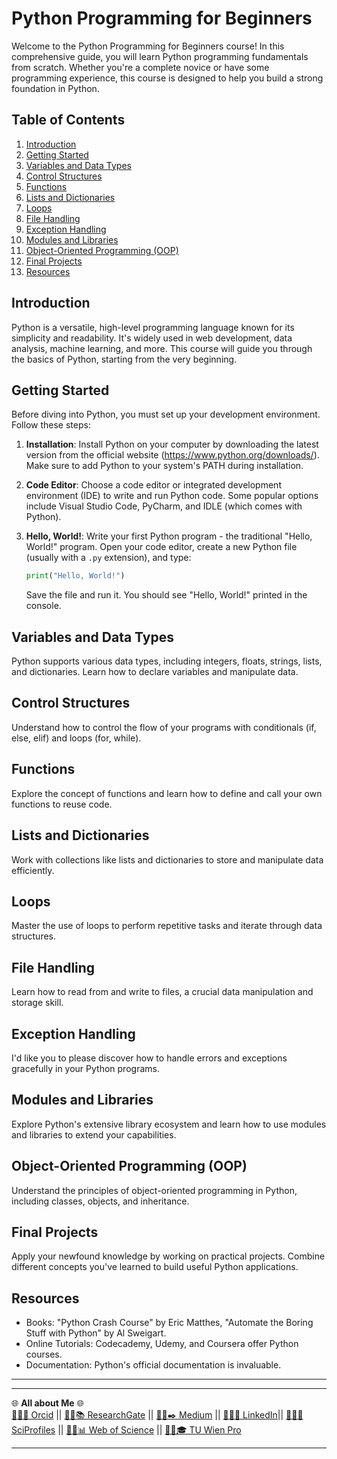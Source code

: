 # Python Programming for Beginners

Welcome to the Python Programming for Beginners course! In this comprehensive guide, you will learn Python programming fundamentals from scratch. Whether you're a complete novice or have some programming experience, this course is designed to help you build a strong foundation in Python.

## Table of Contents

1. [Introduction](#introduction)
2. [Getting Started](#getting-started)
3. [Variables and Data Types](#variables-and-data-types)
4. [Control Structures](#control-structures)
5. [Functions](#functions)
6. [Lists and Dictionaries](#lists-and-dictionaries)
7. [Loops](#loops)
8. [File Handling](#file-handling)
9. [Exception Handling](#exception-handling)
10. [Modules and Libraries](#modules-and-libraries)
11. [Object-Oriented Programming (OOP)](#object-oriented-programming-oop)
12. [Final Projects](#final-projects)
13. [Resources](#resources)

## Introduction

Python is a versatile, high-level programming language known for its simplicity and readability. It's widely used in web development, data analysis, machine learning, and more. This course will guide you through the basics of Python, starting from the very beginning.

## Getting Started

Before diving into Python, you must set up your development environment. Follow these steps:

1. **Installation**: Install Python on your computer by downloading the latest version from the official website (https://www.python.org/downloads/). Make sure to add Python to your system's PATH during installation.

2. **Code Editor**: Choose a code editor or integrated development environment (IDE) to write and run Python code. Some popular options include Visual Studio Code, PyCharm, and IDLE (which comes with Python).

3. **Hello, World!**: Write your first Python program - the traditional "Hello, World!" program. Open your code editor, create a new Python file (usually with a `.py` extension), and type:

    ```python
    print("Hello, World!")
    ```

    Save the file and run it. You should see "Hello, World!" printed in the console.

## Variables and Data Types

Python supports various data types, including integers, floats, strings, lists, and dictionaries. Learn how to declare variables and manipulate data.

## Control Structures

Understand how to control the flow of your programs with conditionals (if, else, elif) and loops (for, while).

## Functions

Explore the concept of functions and learn how to define and call your own functions to reuse code.

## Lists and Dictionaries

Work with collections like lists and dictionaries to store and manipulate data efficiently.

## Loops

Master the use of loops to perform repetitive tasks and iterate through data structures.

## File Handling

Learn how to read from and write to files, a crucial data manipulation and storage skill.

## Exception Handling

I'd like you to please discover how to handle errors and exceptions gracefully in your Python programs.

## Modules and Libraries

Explore Python's extensive library ecosystem and learn how to use modules and libraries to extend your capabilities.

## Object-Oriented Programming (OOP)

Understand the principles of object-oriented programming in Python, including classes, objects, and inheritance.

## Final Projects

Apply your newfound knowledge by working on practical projects. Combine different concepts you've learned to build useful Python applications.

## Resources
- Books: "Python Crash Course" by Eric Matthes, "Automate the Boring Stuff with Python" by Al Sweigart.
- Online Tutorials: Codecademy, Udemy, and Coursera offer Python courses.
- Documentation: Python's official documentation is invaluable.
____________
____________

🌐 **All about Me** 🌐
<br/>
[🔗✨💼 Orcid](https://www.orcid.org) || [🔗✨📚 ResearchGate](https://www.researchgate.net) || [🔗✨✒️ Medium](https://www.medium.com) || [🔗✨👔 LinkedIn](https://www.linkedin.com)|| [🔗✨🔬 SciProfiles](https://www.sciprofiles.com) || [🔗✨📊 Web of Science](https://www.webofscience.com) || [🔗✨🎓 TU Wien Pro](https://www.tuwien.ac.at/en)
____________
